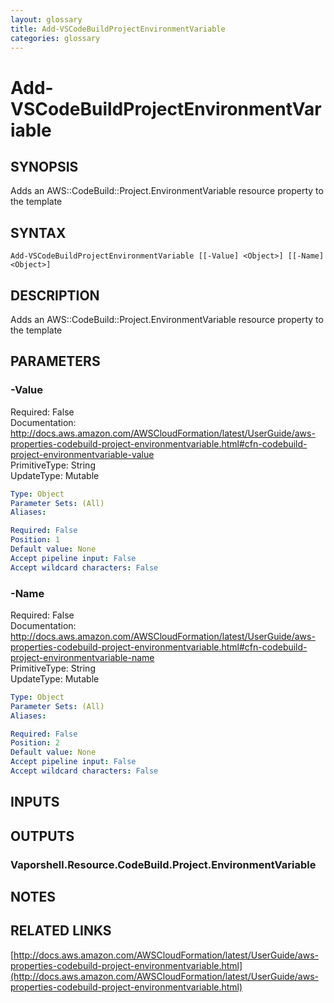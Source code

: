 ```yaml
---
layout: glossary
title: Add-VSCodeBuildProjectEnvironmentVariable
categories: glossary
---
```


# Add-VSCodeBuildProjectEnvironmentVariable

## SYNOPSIS
Adds an AWS::CodeBuild::Project.EnvironmentVariable resource property to the template

## SYNTAX

```
Add-VSCodeBuildProjectEnvironmentVariable [[-Value] <Object>] [[-Name] <Object>]
```

## DESCRIPTION
Adds an AWS::CodeBuild::Project.EnvironmentVariable resource property to the template

## PARAMETERS

### -Value
Required: False    
Documentation: http://docs.aws.amazon.com/AWSCloudFormation/latest/UserGuide/aws-properties-codebuild-project-environmentvariable.html#cfn-codebuild-project-environmentvariable-value    
PrimitiveType: String    
UpdateType: Mutable

```yaml
Type: Object
Parameter Sets: (All)
Aliases: 

Required: False
Position: 1
Default value: None
Accept pipeline input: False
Accept wildcard characters: False
```

### -Name
Required: False    
Documentation: http://docs.aws.amazon.com/AWSCloudFormation/latest/UserGuide/aws-properties-codebuild-project-environmentvariable.html#cfn-codebuild-project-environmentvariable-name    
PrimitiveType: String    
UpdateType: Mutable

```yaml
Type: Object
Parameter Sets: (All)
Aliases: 

Required: False
Position: 2
Default value: None
Accept pipeline input: False
Accept wildcard characters: False
```

## INPUTS

## OUTPUTS

### Vaporshell.Resource.CodeBuild.Project.EnvironmentVariable

## NOTES

## RELATED LINKS

[http://docs.aws.amazon.com/AWSCloudFormation/latest/UserGuide/aws-properties-codebuild-project-environmentvariable.html](http://docs.aws.amazon.com/AWSCloudFormation/latest/UserGuide/aws-properties-codebuild-project-environmentvariable.html)

